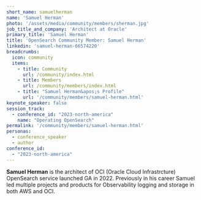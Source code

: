```yaml
---
short_name: samuelherman
name: 'Samuel Herman'
photo: '/assets/media/community/members/sherman.jpg'
job_title_and_company: 'Architect at Oracle'
primary_title: 'Samuel Herman'
title: 'OpenSearch Community Member: Samuel Herman'
linkedin: 'samuel-herman-66574220'
breadcrumbs:
  icon: community
  items:
    - title: Community
      url: /community/index.html
    - title: Members
      url: /community/members/index.html
    - title: "Samuel Herman&apos;s Profile"
      url: '/community/members/samuel-herman.html'
keynote_speaker: false
session_track: 
  - conference_id: "2023-north-america"
    name: "Operating OpenSearch"
permalink: '/community/members/samuel-herman.html'
personas:
  - conference_speaker
  - author
conference_id:
  - "2023-north-america"
---
```


**Samuel Herman** is the architect of OCI (Oracle Cloud Infrastrcture) OpenSearch service launched GA in 2022. Previously in his career Samuel led multiple projects and products for Observability logging and storage in both AWS and OCI.

